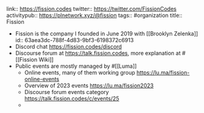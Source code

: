 link:: https://fission.codes
twitter:: https://twitter.com/FissionCodes
activitypub:: https://plnetwork.xyz/@fission
tags:: #organization
title:: Fission

- Fission is the company I founded in June 2019 with [[Brooklyn Zelenka]]
  id:: 63aea3dc-788f-4d83-9bf3-6198372c6913
- Discord chat https://fission.codes/discord
- Discourse forum at https://talk.fission.codes, more explanation at #[[Fission Wiki]]
- Public events are mostly managed by #[[Luma]]
	- Online events, many of them working group https://lu.ma/fission-online-events
	- Overview of 2023 events https://lu.ma/fission2023
	- Discourse forum events category https://talk.fission.codes/c/events/25
	-